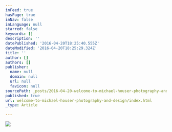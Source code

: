 ```yaml
---
inFeed: true
hasPage: true
inNav: false
inLanguage: null
starred: false
keywords: []
description: ''
datePublished: '2016-04-20T18:25:40.555Z'
dateModified: '2016-04-20T18:25:29.324Z'
title: ''
author: []
authors: []
publisher:
  name: null
  domain: null
  url: null
  favicon: null
sourcePath: _posts/2016-04-20-welcome-to-michael-houser-photography-and-design.md
published: true
url: welcome-to-michael-houser-photography-and-design/index.html
_type: Article

---
```

![](https://the-grid-user-content.s3-us-west-2.amazonaws.com/6a2d9372-6a0e-4fb7-8733-b6b74af28d0d.jpg)